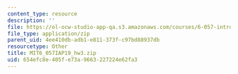 ```yaml
---
content_type: resource
description: ''
file: https://ol-ocw-studio-app-qa.s3.amazonaws.com/courses/6-057-introduction-to-matlab-january-iap-2019/654efc8e405fe73a9663227224e62fa3_MIT6_057IAP19_hw3.zip
file_type: application/zip
parent_uid: 4ee410db-adb1-e811-373f-c97bd88937db
resourcetype: Other
title: MIT6_057IAP19_hw3.zip
uid: 654efc8e-405f-e73a-9663-227224e62fa3
---
```

